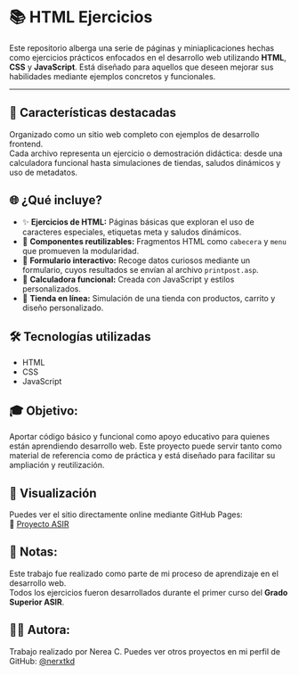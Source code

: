 # 📚 HTML Ejercicios

Este repositorio alberga una serie de páginas y miniaplicaciones hechas como ejercicios prácticos enfocados en el desarrollo web utilizando **HTML**, **CSS** y **JavaScript**. 
Está diseñado para aquellos que deseen mejorar sus habilidades mediante ejemplos concretos y funcionales.

---

## 📌 Características destacadas
Organizado como un sitio web completo con ejemplos de desarrollo frontend.  
Cada archivo representa un ejercicio o demostración didáctica: desde una calculadora funcional hasta simulaciones de tiendas, saludos dinámicos y uso de metadatos.

## 🌐 ¿Qué incluye?

- ✨ **Ejercicios de HTML:** Páginas básicas que exploran el uso de caracteres especiales, etiquetas meta y saludos dinámicos.
- 🧩 **Componentes reutilizables:** Fragmentos HTML como `cabecera` y `menu` que promueven la modularidad.
- 📝 **Formulario interactivo:** Recoge datos curiosos mediante un formulario, cuyos resultados se envían al archivo `printpost.asp`.
- 🧮 **Calculadora funcional:** Creada con JavaScript y estilos personalizados.
- 🛒 **Tienda en línea:** Simulación de una tienda con productos, carrito y diseño personalizado.


## 🛠️ Tecnologías utilizadas

- HTML
- CSS
- JavaScript

## 🎓 Objetivo:

Aportar código básico y funcional como apoyo educativo para quienes están aprendiendo desarrollo web. 
Este proyecto puede servir tanto como material de referencia como de práctica y está diseñado para facilitar su ampliación y reutilización.

## 🚀 Visualización  
Puedes ver el sitio directamente online mediante GitHub Pages:  
🔗 [Proyecto ASIR](https://nerxtkd.github.io/html-ejercicios/)

## 📌 Notas:

Este trabajo fue realizado como parte de mi proceso de aprendizaje en el desarrollo web.  
Todos los ejercicios fueron desarrollados durante el primer curso del **Grado Superior ASIR**.


## 👩‍💻 Autora:
Trabajo realizado por Nerea C. Puedes ver otros proyectos en mi perfil de GitHub: [@nerxtkd](https://github.com/nerxtkd)
